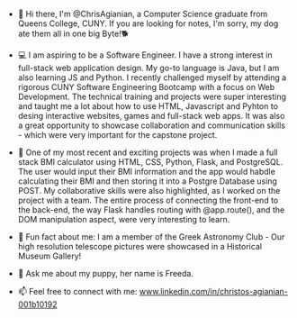 - 👋 Hi there, I'm @ChrisAgianian, a Computer Science graduate from Queens College, CUNY. If you are looking for notes, I'm sorry, my dog ate them all in one big Byte!🐕
  
- 💻 I am aspiring to be a Software Engineer. I have a strong interest in full-stack web application design. My go-to language is Java, but I am also learning JS and Python.
  I recently challenged myself by attending a rigorous CUNY Software Engineering Bootcamp with a focus on Web Development. The technical training and projects were super
  interesting and taught me a lot about how to use HTML, Javascript and Pyhton to desing interactive websites, games and full-stack web apps. It was also a great opportunity
  to showcase collaboration and communication skills - which were very important for the capstone project. 
    
- 🌱 One of my most recent and exciting projects was when I made a full stack BMI calculator using HTML, CSS, Python, Flask, and PostgreSQL. The user would input their BMI
  information and the app would habdle calculating their BMI and then storing it into a Postgre Database using POST. My collaborative skills were also highlighted, as I worked
  on the project with a team. The entire process of connecting the front-end to the back-end, the way Flask handles routing with @app.route(), and the DOM manipulation
  aspect, were very interesting to learn.  
  
- 🔭 Fun fact about me: I am a member of the Greek Astronomy Club - Our high resolution telescope pictures were showcased in a Historical Museum Gallery!

- 💬 Ask me about my puppy, her name is Freeda.
  
- 📫 Feel free to connect with me:
www.linkedin.com/in/christos-agianian-001b10192
